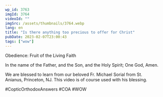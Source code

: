 ```yaml
---
wp_id: 3763
imgId: 3764
videoId: ""
imgSrc: /assets/thumbnails/3764.webp
lang: en
title: "Is there anything too precious to offer for Christ"
pubDate: 2023-02-07T23:00:43
tags: ["wow"]
---
```


<!-- page: 6 -->

<p>Obedience: Fruit of the Living Faith</p>
<p>In the name of the Father, and the Son, and the Holy Spirit; One God, Amen.</p>
<p>We are blessed to learn from our beloved Fr. Michael Sorial from St. Anianus, Princeton, NJ. This video is of course used with his blessing.</p>
<p>#CopticOrthodoxAnswers #COA #WOW</p>
